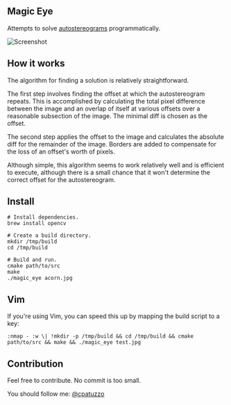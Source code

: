 ## Magic Eye

Attempts to solve [autostereograms](http://en.wikipedia.org/wiki/Autostereogram) programmatically.

![Screenshot](https://raw.github.com/tuzz/magic_eye/master/screen_shot.png)

## How it works

The algorithm for finding a solution is relatively straightforward.

The first step involves finding the offset at which the autostereogram repeats. This is accomplished by calculating the total pixel difference between the image and an overlap of itself at various offsets over a reasonable subsection of the image. The minimal diff is chosen as the offset.

The second step applies the offset to the image and calculates the absolute diff for the remainder of the image. Borders are added to compensate for the loss of an offset's worth of pixels.

Although simple, this algorithm seems to work relatively well and is efficient to execute, although there is a small chance that it won't determine the correct offset for the autostereogram.

## Install

```
# Install dependencies.
brew install opencv

# Create a build directory.
mkdir /tmp/build
cd /tmp/build

# Build and run.
cmake path/to/src
make
./magic_eye acorn.jpg
```

## Vim

If you're using Vim, you can speed this up by mapping the build script to a key:

```
:nmap - :w \| !mkdir -p /tmp/build && cd /tmp/build && cmake path/to/src && make && ./magic_eye test.jpg
```

## Contribution

Feel free to contribute. No commit is too small.

You should follow me: [@cpatuzzo](https://twitter.com/cpatuzzo)
